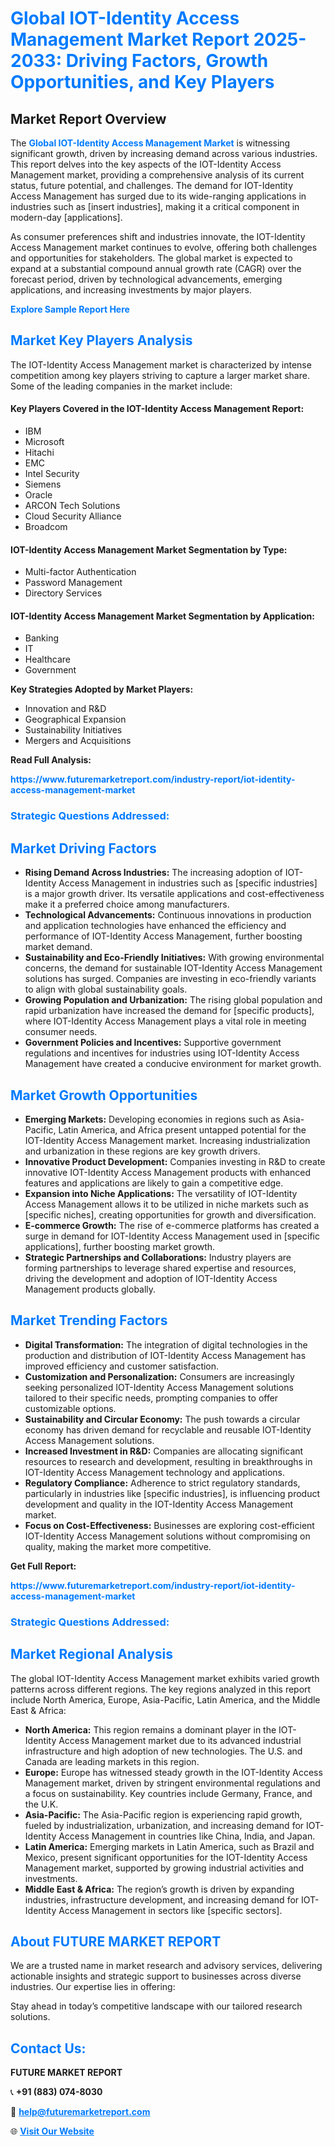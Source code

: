 <h1 style="color: #007BFF;">Global IOT-Identity Access Management Market Report 2025-2033: Driving Factors, Growth Opportunities, and Key Players</h1>

<section id="overview">
<h2>Market Report Overview</h2>
<p>The <a href="https://www.futuremarketreport.com/industry-report/iot-identity-access-management-market" style="color: #007BFF; text-decoration: none;"><strong>Global IOT-Identity Access Management Market</strong></a> is witnessing significant growth, driven by increasing demand across various industries. This report delves into the key aspects of the IOT-Identity Access Management market, providing a comprehensive analysis of its current status, future potential, and challenges. The demand for IOT-Identity Access Management has surged due to its wide-ranging applications in industries such as [insert industries], making it a critical component in modern-day [applications].</p>
<p>As consumer preferences shift and industries innovate, the IOT-Identity Access Management market continues to evolve, offering both challenges and opportunities for stakeholders. The global market is expected to expand at a substantial compound annual growth rate (CAGR) over the forecast period, driven by technological advancements, emerging applications, and increasing investments by major players.</p>
</section>

<section id="overview">
<p><a href="https://www.futuremarketreport.com/request-sample/reportId=43000" style="color: #007BFF; text-decoration: none;"><strong>Explore Sample Report Here</strong></a></p>
</section>

<section id="key-players">
<h2 style="color: #007BFF;">Market Key Players Analysis</h2>
<p>The IOT-Identity Access Management market is characterized by intense competition among key players striving to capture a larger market share. Some of the leading companies in the market include:</p>
<h4>Key Players Covered in the IOT-Identity Access Management Report:</h4>
<ul><li>IBM</li><li>Microsoft</li><li>Hitachi</li><li>EMC</li><li>Intel Security</li><li>Siemens</li><li>Oracle</li><li>ARCON Tech Solutions</li><li>Cloud Security Alliance</li><li>Broadcom</li></ul>
<h4>IOT-Identity Access Management Market Segmentation by Type:</h4>
<ul><li>Multi-factor Authentication</li><li>Password Management</li><li>Directory Services</li></ul>

<h4>IOT-Identity Access Management Market Segmentation by Application:</h4>
<ul><li>Banking</li><li>IT</li><li>Healthcare</li><li>Government</li></ul>
<p><strong>Key Strategies Adopted by Market Players:</strong></p>
<ul>
<li>Innovation and R&D</li>
<li>Geographical Expansion</li>
<li>Sustainability Initiatives</li>
<li>Mergers and Acquisitions</li>
</ul>
</section>

<section>
<p><strong>Read Full Analysis: </strong></p><a href="https://www.futuremarketreport.com/industry-report/iot-identity-access-management-market" style="color: #007BFF; text-decoration: none;"><strong>https://www.futuremarketreport.com/industry-report/iot-identity-access-management-market</strong></a>
<h3 style="color: #007BFF;">Strategic Questions Addressed:</h3>
</section>

<section id="driving-factors">
<h2 style="color: #007BFF;">Market Driving Factors</h2>
<ul>
<li><strong>Rising Demand Across Industries:</strong> The increasing adoption of IOT-Identity Access Management in industries such as [specific industries] is a major growth driver. Its versatile applications and cost-effectiveness make it a preferred choice among manufacturers.</li>
<li><strong>Technological Advancements:</strong> Continuous innovations in production and application technologies have enhanced the efficiency and performance of IOT-Identity Access Management, further boosting market demand.</li>
<li><strong>Sustainability and Eco-Friendly Initiatives:</strong> With growing environmental concerns, the demand for sustainable IOT-Identity Access Management solutions has surged. Companies are investing in eco-friendly variants to align with global sustainability goals.</li>
<li><strong>Growing Population and Urbanization:</strong> The rising global population and rapid urbanization have increased the demand for [specific products], where IOT-Identity Access Management plays a vital role in meeting consumer needs.</li>
<li><strong>Government Policies and Incentives:</strong> Supportive government regulations and incentives for industries using IOT-Identity Access Management have created a conducive environment for market growth.</li>
</ul>
</section>

<section id="growth-opportunities">
<h2 style="color: #007BFF;">Market Growth Opportunities</h2>
<ul>
<li><strong>Emerging Markets:</strong> Developing economies in regions such as Asia-Pacific, Latin America, and Africa present untapped potential for the IOT-Identity Access Management market. Increasing industrialization and urbanization in these regions are key growth drivers.</li>
<li><strong>Innovative Product Development:</strong> Companies investing in R&D to create innovative IOT-Identity Access Management products with enhanced features and applications are likely to gain a competitive edge.</li>
<li><strong>Expansion into Niche Applications:</strong> The versatility of IOT-Identity Access Management allows it to be utilized in niche markets such as [specific niches], creating opportunities for growth and diversification.</li>
<li><strong>E-commerce Growth:</strong> The rise of e-commerce platforms has created a surge in demand for IOT-Identity Access Management used in [specific applications], further boosting market growth.</li>
<li><strong>Strategic Partnerships and Collaborations:</strong> Industry players are forming partnerships to leverage shared expertise and resources, driving the development and adoption of IOT-Identity Access Management products globally.</li>
</ul>
</section>

<section id="trending-factors">
<h2 style="color: #007BFF;">Market Trending Factors</h2>
<ul>
<li><strong>Digital Transformation:</strong> The integration of digital technologies in the production and distribution of IOT-Identity Access Management has improved efficiency and customer satisfaction.</li>
<li><strong>Customization and Personalization:</strong> Consumers are increasingly seeking personalized IOT-Identity Access Management solutions tailored to their specific needs, prompting companies to offer customizable options.</li>
<li><strong>Sustainability and Circular Economy:</strong> The push towards a circular economy has driven demand for recyclable and reusable IOT-Identity Access Management solutions.</li>
<li><strong>Increased Investment in R&D:</strong> Companies are allocating significant resources to research and development, resulting in breakthroughs in IOT-Identity Access Management technology and applications.</li>
<li><strong>Regulatory Compliance:</strong> Adherence to strict regulatory standards, particularly in industries like [specific industries], is influencing product development and quality in the IOT-Identity Access Management market.</li>
<li><strong>Focus on Cost-Effectiveness:</strong> Businesses are exploring cost-efficient IOT-Identity Access Management solutions without compromising on quality, making the market more competitive.</li>
</ul>
</section>

<section>
<p><strong>Get Full Report: </strong></p><a href="https://www.futuremarketreport.com/industry-report/iot-identity-access-management-market" style="color: #007BFF; text-decoration: none;"><strong>https://www.futuremarketreport.com/industry-report/iot-identity-access-management-market</strong></a>
<h3 style="color: #007BFF;">Strategic Questions Addressed:</h3>
</section>


<section id="regional-analysis">
<h2 style="color: #007BFF;">Market Regional Analysis</h2>
<p>The global IOT-Identity Access Management market exhibits varied growth patterns across different regions. The key regions analyzed in this report include North America, Europe, Asia-Pacific, Latin America, and the Middle East & Africa:</p>
<ul>
<li><strong>North America:</strong> This region remains a dominant player in the IOT-Identity Access Management market due to its advanced industrial infrastructure and high adoption of new technologies. The U.S. and Canada are leading markets in this region.</li>
<li><strong>Europe:</strong> Europe has witnessed steady growth in the IOT-Identity Access Management market, driven by stringent environmental regulations and a focus on sustainability. Key countries include Germany, France, and the U.K.</li>
<li><strong>Asia-Pacific:</strong> The Asia-Pacific region is experiencing rapid growth, fueled by industrialization, urbanization, and increasing demand for IOT-Identity Access Management in countries like China, India, and Japan.</li>
<li><strong>Latin America:</strong> Emerging markets in Latin America, such as Brazil and Mexico, present significant opportunities for the IOT-Identity Access Management market, supported by growing industrial activities and investments.</li>
<li><strong>Middle East & Africa:</strong> The region’s growth is driven by expanding industries, infrastructure development, and increasing demand for IOT-Identity Access Management in sectors like [specific sectors].</li>
</ul>
</section>

<footer>
<h2 style="color: #007BFF;">About FUTURE MARKET REPORT</h2>
<p>We are a trusted name in market research and advisory services, delivering actionable insights and strategic support to businesses across diverse industries. Our expertise lies in offering:</p>

<p>Stay ahead in today’s competitive landscape with our tailored research solutions.</p>

<h2 style="color: #007BFF;">Contact Us:</h2>
<p><strong>FUTURE MARKET REPORT</strong></p>
<p>📞 <strong>+91 (883) 074-8030</strong></p>
<p>📧 <strong><a href="mailto:help@futuremarketreport.com" style="color: #007BFF;">help@futuremarketreport.com</a></strong></p>
<p>🌐 <strong><a href="https://www.futuremarketreport.com/" style="color: #007BFF;">Visit Our Website</a></strong></p>
</footer>